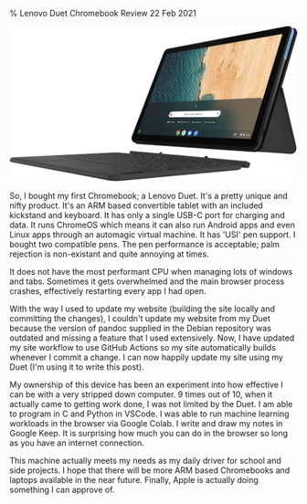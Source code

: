 % Lenovo Duet Chromebook Review
22 Feb 2021

![](./images/lenovo-duet.jpg)

So, I bought my first Chromebook; a Lenovo Duet. It's a pretty unique and nifty product. It's an ARM based convertible tablet with an included kickstand and keyboard. It has only a single USB-C port for charging and data. It runs ChromeOS which means it can also run Android apps and even Linux apps through an automagic virtual machine. It has 'USI' pen support. I bought two compatible pens. The pen performance is acceptable; palm rejection is non-existant and quite annoying at times.

It does not have the most performant CPU when managing lots of windows and tabs. Sometimes it gets overwhelmed and the main browser process crashes, effectively restarting every app I had open.

With the way I used to update my website (building the site locally and committing the changes), I couldn't update my website from my Duet because the version of pandoc supplied in the Debian repository was outdated and missing a feature that I used extensively. Now, I have updated my site workflow to use GitHub Actions so my site automatically builds whenever I commit a change. I can now happily update my site using my Duet (I'm using it to write this post).

My ownership of this device has been an experiment into how effective I can be with a very stripped down computer. 9 times out of 10, when it actually came to getting work done, I was not limited by the Duet. I am able to program in C and Python in VSCode. I was able to run machine learning workloads in the browser via Google Colab. I write and draw my notes in Google Keep. It is surprising how much you can do in the browser so long as you have an internet connection.

This machine actually meets my needs as my daily driver for school and side projects. I hope that there will be more ARM based Chromebooks and laptops available in the near future. Finally, Apple is actually doing something I can approve of.
